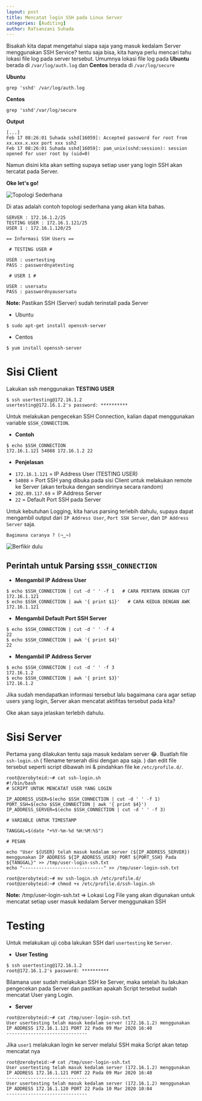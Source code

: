 ```yaml
---
layout: post
title: Mencatat login SSH pada Linux Server
categories: [Auditing]
author: Rafsanzani Suhada
---
```


Bisakah kita dapat mengetahui siapa saja yang masuk kedalam Server menggunakan SSH Service? tentu saja bisa, kita hanya perlu mencari tahu lokasi file log pada server tersebut. Umumnya lokasi file log pada **Ubuntu** berada di `/var/log/auth.log` dan **Centos** berada di `/var/log/secure`

**Ubuntu**
```
grep 'sshd' /var/log/auth.log
```

**Centos**
```
grep 'sshd'/var/log/secure
```

**Output**
```
[...]
Feb 17 08:26:01 Suhada sshd[16059]: Accepted password for root from xx.xxx.x.xxx port xxx ssh2
Feb 17 08:26:01 Suhada sshd[16059]: pam_unix(sshd:session): session opened for user root by (uid=0)
```

Namun disini kita akan setting supaya setiap user yang login SSH akan tercatat pada Server.

**Oke let's go!**

![Topologi Sederhana](https://i.ibb.co/zxPm6sB/Whats-App-Image-2020-02-21-at-13-45-44.jpg "Topologi Sederhana")

Di atas adalah contoh topologi sederhana yang akan kita bahas.

```
SERVER : 172.16.1.2/25
TESTING USER : 172.16.1.121/25
USER 1 : 172.16.1.120/25

== Informasi SSH Users ==

 # TESTING USER # 

USER : usertesting
PASS : passwordnyatesting

 # USER 1 # 

USER : usersatu
PASS : passwordnyausersatu
```

**Note:** Pastikan SSH (Server) sudah terinstall pada Server

- Ubuntu
```
$ sudo apt-get install openssh-server
```

- Centos
```
$ yum install openssh-server
```

# Sisi Client

Lakukan ssh menggunakan **TESTING USER**

```
$ ssh usertesting@172.16.1.2
usertesting@172.16.1.2's password: **********
```

Untuk melakukan pengecekan SSH Connection, kalian dapat menggunakan variable `$SSH_CONNECTION`.

- **Contoh**
```
$ echo $SSH_CONNECTION
172.16.1.121 54088 172.16.1.2 22
```

- **Penjelasan**
 * `172.16.1.121` = IP Address User (TESTING USER)
 * `54088` = Port SSH yang dibuka pada sisi Client untuk melakukan remote ke Server (akan terbuka dengan sendirinya secara random)
 * `202.89.117.69` = IP Address Server
 * `22` = Default Port SSH pada Server

Untuk kebutuhan Logging, kita harus parsing terlebih dahulu, supaya dapat mengambil output dari `IP Address User`, `Port SSH Server`, dan `IP Address Server` saja.

```
Bagimana caranya ? (¬‿¬)
```

![Berfikir dulu](https://i.kym-cdn.com/entries/icons/mobile/000/032/100/cover4.jpg "Berfikir dulu")

## Perintah untuk Parsing `$SSH_CONNECTION`

- **Mengambil IP Address User**

```
$ echo $SSH_CONNECTION | cut -d ' ' -f 1   # CARA PERTAMA DENGAN CUT
172.16.1.121
$ echo $SSH_CONNECTION | awk '{ print $1}'   # CARA KEDUA DENGAN AWK
172.16.1.121
```

- **Mengambil Default Port SSH Server**
```
$ echo $SSH_CONNECTION | cut -d ' ' -f 4
22
$ echo $SSH_CONNECTION | awk '{ print $4}'
22
```

- **Mengambil IP Address Server**
```
$ echo $SSH_CONNECTION | cut -d ' ' -f 3
172.16.1.2
$ echo $SSH_CONNECTION | awk '{ print $3}'
172.16.1.2
```

Jika sudah mendapatkan informasi tersebut lalu bagaimana cara agar setiap users yang login, Server akan mencatat aktifitas tersebut pada kita?

Oke akan saya jelaskan terlebih dahulu.

# Sisi Server

Pertama yang dilakukan tentu saja masuk kedalam server 😂.
Buatlah file `ssh-login.sh` ( filename terserah diisi dengan apa saja. ) dan edit file tersebut seperti script dibawah ini & pindahkan file ke `/etc/profile.d/`.

```
root@zerobyteid:~# cat ssh-login.sh
#!/bin/bash
# SCRIPT UNTUK MENCATAT USER YANG LOGIN

IP_ADDRESS_USER=$(echo $SSH_CONNECTION | cut -d ' ' -f 1)
PORT_SSH=$(echo $SSH_CONNECTION | awk '{ print $4}')
IP_ADDRESS_SERVER=$(echo $SSH_CONNECTION | cut -d ' ' -f 3)

# VARIABLE UNTUK TIMESTAMP

TANGGAL=$(date "+%Y-%m-%d %H:%M:%S")

# PESAN

echo "User ${USER} telah masuk kedalam server (${IP_ADDRESS_SERVER}) menggunakan IP ADDRESS ${IP_ADDRESS_USER} PORT ${PORT_SSH} Pada ${TANGGAL}" >> /tmp/user-login-ssh.txt
echo "------------------------------" >> /tmp/user-login-ssh.txt

root@zerobyteid:~# mv ssh-login.sh /etc/profile.d/
root@zerobyteid:~# chmod +x /etc/profile.d/ssh-login.sh
```

**Note:** /tmp/user-login-ssh.txt => Lokasi Log File yang akan digunakan untuk mencatat setiap user masuk kedalam Server menggunakan SSH


# Testing

Untuk melakukan uji coba lakukan SSH dari `usertesting` ke `Server`.

- **User Testing**
```
$ ssh usertesting@172.16.1.2
root@172.16.1.2's password: **********
```

Bilamana user sudah melakukan SSH ke Server, maka setelah itu lakukan pengecekan pada Server dan pastikan apakah Script tersebut sudah mencatat User yang Login.

- **Server**
```
root@zerobyteid:~# cat /tmp/user-login-ssh.txt
User usertesting telah masuk kedalam server (172.16.1.2) menggunakan IP ADDRESS 172.16.1.121 PORT 22 Pada 09 Mar 2020 16:40
------------------------------
```

Jika `user1` melakukan login ke server melalui SSH maka Script akan tetap mencatat nya

```
root@zerobyteid:~# cat /tmp/user-login-ssh.txt
User usertesting telah masuk kedalam server (172.16.1.2) menggunakan IP ADDRESS 172.16.1.121 PORT 22 Pada 09 Mar 2020 16:40
------------------------------
User usertesting telah masuk kedalam server (172.16.1.2) menggunakan IP ADDRESS 172.16.1.120 PORT 22 Pada 10 Mar 2020 10:04
------------------------------
```
